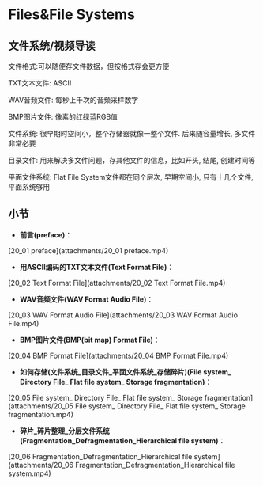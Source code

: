 Files&File Systems
========================
## 文件系统/视频导读

文件格式:可以随便存文件数据，但按格式存会更方便

TXT文本文件: ASCII

WAV音频文件: 每秒上千次的音频采样数字

BMP图片文件: 像素的红绿蓝RGB值

文件系统: 很早期时空间小，整个存储器就像一整个文件. 后来随容量增长, 多文件非常必要

目录文件: 用来解决多文件问题，存其他文件的信息，比如开头, 结尾, 创建时间等

平面文件系统: Flat File System文件都在同个层次, 早期空间小, 只有十几个文件, 平面系统够用

## 小节

* **前言(preface)**：

[20_01 preface](attachments/20_01 preface.mp4)

* **用ASCII编码的TXT文本文件(Text Format File)**：

[20_02 Text Format File](attachments/20_02 Text Format File.mp4)

* **WAV音频文件(WAV Format Audio File)**：

[20_03 WAV Format Audio File](attachments/20_03 WAV Format Audio File.mp4)

* **BMP图片文件(BMP(bit map) Format File)**：

[20_04 BMP Format File](attachments/20_04 BMP Format File.mp4)

* **如何存储(文件系统_目录文件_平面文件系统_存储碎片)(File system_ Directory File_ Flat file system_ Storage fragmentation)**：

[20_05 File system_ Directory File_ Flat file system_ Storage fragmentation](attachments/20_05 File system_ Directory File_ Flat file system_ Storage fragmentation.mp4)

* **碎片_碎片整理_分层文件系统(Fragmentation_Defragmentation_Hierarchical file system)**：

[20_06 Fragmentation_Defragmentation_Hierarchical file system](attachments/20_06 Fragmentation_Defragmentation_Hierarchical file system.mp4)